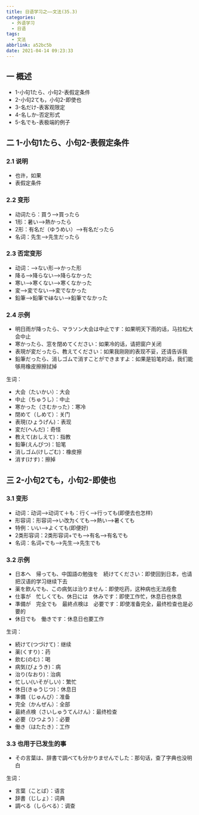 ```yaml
---
title: 日语学习之——文法(35.3)
categories:
  - 外语学习
  - 日语
tags:
  - 文法
abbrlink: a52bc5b
date: 2021-04-14 09:23:33
---
```

## 一 概述

* 1-小句1たら、小句2-表假定条件
* 2-小句2ても，小句2-即使也
* 3-名だけ-表客观限定
* 4-名しか-否定形式
* 5-名でも-表极端的例子

<!--more-->

## 二 1-小句1たら、小句2-表假定条件

### 2.1 说明

* 也许，如果
* 表假定条件

### 2.2 变形

* 动词たら：買う—>買ったら
* 1形：暑い—>熱かったら
* 2形：有名だ（ゆうめい）—>有名だったら
* 名词：先生—>先生だったら

### 2.3 否定变形

* 动词：——>ない形——>かった形
* 降る—>降らない—>降らなかった
* 寒い—>寒くない—>寒くなかった
* 変—>変でない—>変でなかった
* 鉛筆—>鉛筆で~~は~~ない—>鉛筆でなかった

### 2.4 示例

* 明日雨が降ったら、マラソン大会は中止です：如果明天下雨的话，马拉松大会中止
* 寒かったら、窓を閉めてください：如果冷的话，请把窗户关闭
* 表現が変だったら、教えてください：如果我刚刚的表现不妥，还请告诉我
* 鉛筆だったら、消しゴムで消すことができますよ：如果是铅笔的话，我们能够用橡皮擦擦拭掉

生词：

* 大会（たいかい）：大会
* 中止（ちゅうし）：中止
* 寒かった（さむかった）：寒冷
* 閉めて（しめて）：关门
* 表現(ひょうげん)：表现
* 変だ(へんだ)：奇怪
* 教えて(おしえて)：指教
* 鉛筆(えんぴつ)：铅笔
* 消しゴム(けしごむ)：橡皮擦
* 消す(けす)：擦掉

## 三 2-小句2ても，小句2-即使也

### 3.1 变形

* 动词：动词——>动词て＋も：行く——>行っても(即便去也怎样)
* 形容词：形容词——>い改为くても——>熱い——>暑くても
* 特例：いい——>よくても(即便好)
* 2类形容词：2类形容词+でも——>有名——>有名でも
* 名词：名词+でも——>先生——>先生でも

### 3.2 示例

* 日本へ　帰っても、中国語の勉強を　続けてください：即使回到日本，也请把汉语的学习继续下去
* 薬を飲んでも、この病気は治りません：即使吃药，这种病也无法痊愈
* 仕事が　忙しくても、休日には　休みです：即使工作忙，休息日也休息
* 準備が　完全でも　最終点検は　必要です：即使准备完全，最终检查也是必要的
* 休日でも　働きです：休息日也要工作

生词：

* 続けて(つづけて)：继续
* 薬(くすり)：药
* 飲む(のむ)：喝
* 病気(びょうき)：病
* 治り(なおり)：治病
* 忙しい(いそがしい)：繁忙
* 休日(きゅうじつ)：休息日
* 準備（じゅんび）：准备
* 完全（かんぜん）：全部
* 最終点検（さいしゅうてんけん）：最终检查
* 必要（ひつよう）：必要
* 働き（はたたき）：工作

### 3.3 也用于已发生的事

* その言葉は、辞書で調べても分かりませんでした：那句话，查了字典也没明白

生词：

* 言葉（ことば）：语言
* 辞書（じしょ）：词典
* 調べる（しらべる）：调查

